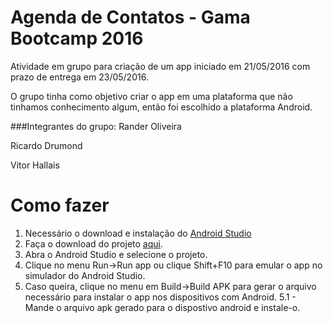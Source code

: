 # Agenda de Contatos - Gama Bootcamp 2016

Atividade em grupo para criação de um app iniciado em 21/05/2016 com prazo de entrega em 23/05/2016.

O grupo tinha como objetivo criar o app em uma plataforma que não tinhamos conhecimento algum, então foi escolhido a plataforma Android.

###Integrantes do grupo:
Rander Oliveira

Ricardo Drumond

Vitor Hallais

# Como fazer

1. Necessário o download e instalação do [Android Studio](https://developer.android.com/studio/install.html)
2. Faça o download do projeto [aqui](https://github.com/vitorhf/gama-app-agenda/archive/master.zip).
3. Abra o Android Studio e selecione o projeto.
4. Clique no menu Run->Run app ou clique Shift+F10 para emular o app no simulador do Android Studio.
5. Caso queira, clique no menu em Build->Build APK para gerar o arquivo necessário para instalar o app nos dispositivos com Android.
	5.1 - Mande o arquivo apk gerado para o dispostivo android e instale-o.
